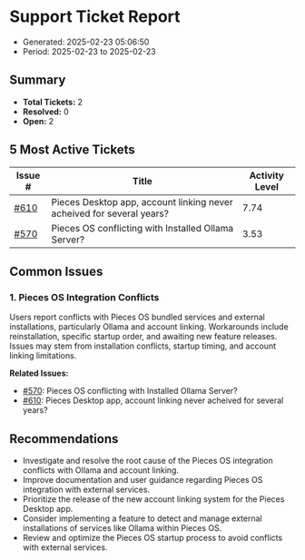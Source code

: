 # Support Ticket Report
- Generated: 2025-02-23 05:06:50
- Period: 2025-02-23 to 2025-02-23

## Summary
- **Total Tickets:** 2
- **Resolved:** 0
- **Open:** 2

## 5 Most Active Tickets
| Issue # | Title | Activity Level |
|---------|-------|----------------|
| [#610](https://github.com/pieces-app/support/issues/610) | Pieces Desktop app, account linking never acheived for several years? | 7.74 |
| [#570](https://github.com/pieces-app/support/issues/570) | Pieces OS conflicting with Installed Ollama Server? | 3.53 |

## Common Issues
### 1. Pieces OS Integration Conflicts
Users report conflicts with Pieces OS bundled services and external installations, particularly Ollama and account linking.  Workarounds include reinstallation, specific startup order, and awaiting new feature releases.  Issues may stem from installation conflicts, startup timing, and account linking limitations.

**Related Issues:**
- [#570](https://github.com/pieces-app/support/issues/570): Pieces OS conflicting with Installed Ollama Server?
- [#610](https://github.com/pieces-app/support/issues/610): Pieces Desktop app, account linking never acheived for several years?


## Recommendations
- Investigate and resolve the root cause of the Pieces OS integration conflicts with Ollama and account linking.
- Improve documentation and user guidance regarding Pieces OS integration with external services.
- Prioritize the release of the new account linking system for the Pieces Desktop app.
- Consider implementing a feature to detect and manage external installations of services like Ollama within Pieces OS.
- Review and optimize the Pieces OS startup process to avoid conflicts with external services.
